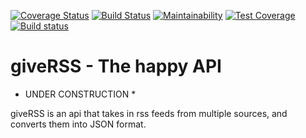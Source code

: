 [![Coverage Status](https://coveralls.io/repos/github/Zaphelyn/hAPI/badge.svg?branch=main)](https://coveralls.io/github/Zaphelyn/hAPI?branch=main) [![Build Status](https://travis-ci.com/Zaphelyn/hAPI.svg?branch=main)](https://travis-ci.com/Zaphelyn/hAPI) [![Maintainability](https://api.codeclimate.com/v1/badges/8c3f8636c80897a62153/maintainability)](https://codeclimate.com/github/Zaphelyn/hAPI/maintainability) [![Test Coverage](https://api.codeclimate.com/v1/badges/8c3f8636c80897a62153/test_coverage)](https://codeclimate.com/github/Zaphelyn/hAPI/test_coverage) [![Build status](https://ci.appveyor.com/api/projects/status/g3h3ah5pcwuagmjj?svg=true)](https://ci.appveyor.com/project/Zaphelyn/hapi)


# giveRSS - The happy API


* UNDER CONSTRUCTION *

giveRSS is an api that takes in rss feeds from multiple sources, and converts them into JSON format. 
